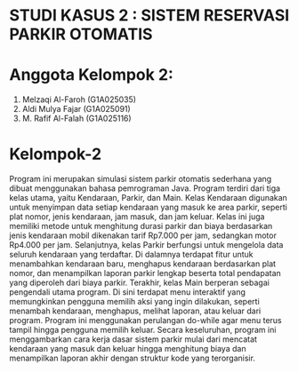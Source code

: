 # STUDI KASUS 2 : SISTEM RESERVASI PARKIR OTOMATIS 
# Anggota Kelompok 2:
1.	Melzaqi Al-Faroh            (G1A025035)
2.	Aldi Mulya Fajar            (G1A025091)
3.	M. Rafif Al-Falah           (G1A025116)
# Kelompok-2
Program ini merupakan simulasi sistem parkir otomatis sederhana yang dibuat menggunakan bahasa pemrograman Java. Program terdiri dari tiga kelas utama, yaitu Kendaraan, Parkir, dan Main. Kelas Kendaraan digunakan untuk menyimpan data setiap kendaraan yang masuk ke area parkir, seperti plat nomor, jenis kendaraan, jam masuk, dan jam keluar. Kelas ini juga memiliki metode untuk menghitung durasi parkir dan biaya berdasarkan jenis kendaraan mobil dikenakan tarif Rp7.000 per jam, sedangkan motor Rp4.000 per jam.
Selanjutnya, kelas Parkir berfungsi untuk mengelola data seluruh kendaraan yang terdaftar. Di dalamnya terdapat fitur untuk menambahkan kendaraan baru, menghapus kendaraan berdasarkan plat nomor, dan menampilkan laporan parkir lengkap beserta total pendapatan yang diperoleh dari biaya parkir.
Terakhir, kelas Main berperan sebagai pengendali utama program. Di sini terdapat menu interaktif yang memungkinkan pengguna memilih aksi yang ingin dilakukan, seperti menambah kendaraan, menghapus, melihat laporan, atau keluar dari program. Program ini menggunakan perulangan do-while agar menu terus tampil hingga pengguna memilih keluar.
Secara keseluruhan, program ini menggambarkan cara kerja dasar sistem parkir mulai dari mencatat kendaraan yang masuk dan keluar hingga menghitung biaya dan menampilkan laporan akhir dengan struktur kode yang terorganisir.
